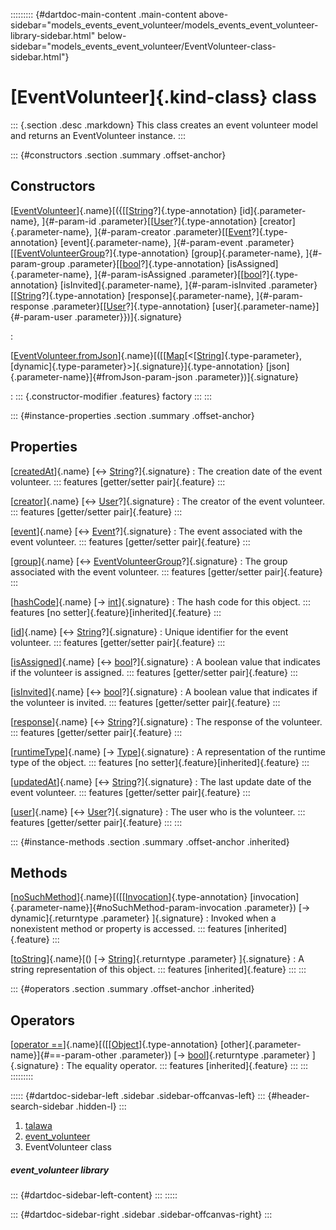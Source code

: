 ::::::::: {#dartdoc-main-content .main-content above-sidebar="models_events_event_volunteer/models_events_event_volunteer-library-sidebar.html" below-sidebar="models_events_event_volunteer/EventVolunteer-class-sidebar.html"}
<div>

# [EventVolunteer]{.kind-class} class

</div>

::: {.section .desc .markdown}
This class creates an event volunteer model and returns an
EventVolunteer instance.
:::

::: {#constructors .section .summary .offset-anchor}
## Constructors

[[EventVolunteer](../models_events_event_volunteer/EventVolunteer/EventVolunteer.html)]{.name}[({[[[String](https://api.flutter.dev/flutter/dart-core/String-class.html)?]{.type-annotation} [id]{.parameter-name}, ]{#-param-id .parameter}[[[User](../models_user_user_info/User-class.html)?]{.type-annotation} [creator]{.parameter-name}, ]{#-param-creator .parameter}[[[Event](../models_events_event_model/Event-class.html)?]{.type-annotation} [event]{.parameter-name}, ]{#-param-event .parameter}[[[EventVolunteerGroup](../models_events_event_volunteer_group/EventVolunteerGroup-class.html)?]{.type-annotation} [group]{.parameter-name}, ]{#-param-group .parameter}[[[bool](https://api.flutter.dev/flutter/dart-core/bool-class.html)?]{.type-annotation} [isAssigned]{.parameter-name}, ]{#-param-isAssigned .parameter}[[[bool](https://api.flutter.dev/flutter/dart-core/bool-class.html)?]{.type-annotation} [isInvited]{.parameter-name}, ]{#-param-isInvited .parameter}[[[String](https://api.flutter.dev/flutter/dart-core/String-class.html)?]{.type-annotation} [response]{.parameter-name}, ]{#-param-response .parameter}[[[User](../models_user_user_info/User-class.html)?]{.type-annotation} [user]{.parameter-name}]{#-param-user .parameter}})]{.signature}

:   

[[EventVolunteer.fromJson](../models_events_event_volunteer/EventVolunteer/EventVolunteer.fromJson.html)]{.name}[([[[Map](https://api.flutter.dev/flutter/dart-core/Map-class.html)[\<[[String](https://api.flutter.dev/flutter/dart-core/String-class.html)]{.type-parameter}, [dynamic]{.type-parameter}\>]{.signature}]{.type-annotation} [json]{.parameter-name}]{#fromJson-param-json .parameter})]{.signature}

:   ::: {.constructor-modifier .features}
    factory
    :::
:::

::: {#instance-properties .section .summary .offset-anchor}
## Properties

[[createdAt](../models_events_event_volunteer/EventVolunteer/createdAt.html)]{.name} [↔ [String](https://api.flutter.dev/flutter/dart-core/String-class.html)?]{.signature}
:   The creation date of the event volunteer.
    ::: features
    [getter/setter pair]{.feature}
    :::

[[creator](../models_events_event_volunteer/EventVolunteer/creator.html)]{.name} [↔ [User](../models_user_user_info/User-class.html)?]{.signature}
:   The creator of the event volunteer.
    ::: features
    [getter/setter pair]{.feature}
    :::

[[event](../models_events_event_volunteer/EventVolunteer/event.html)]{.name} [↔ [Event](../models_events_event_model/Event-class.html)?]{.signature}
:   The event associated with the event volunteer.
    ::: features
    [getter/setter pair]{.feature}
    :::

[[group](../models_events_event_volunteer/EventVolunteer/group.html)]{.name} [↔ [EventVolunteerGroup](../models_events_event_volunteer_group/EventVolunteerGroup-class.html)?]{.signature}
:   The group associated with the event volunteer.
    ::: features
    [getter/setter pair]{.feature}
    :::

[[hashCode](https://api.flutter.dev/flutter/dart-core/Object/hashCode.html)]{.name} [→ [int](https://api.flutter.dev/flutter/dart-core/int-class.html)]{.signature}
:   The hash code for this object.
    ::: features
    [no setter]{.feature}[inherited]{.feature}
    :::

[[id](../models_events_event_volunteer/EventVolunteer/id.html)]{.name} [↔ [String](https://api.flutter.dev/flutter/dart-core/String-class.html)?]{.signature}
:   Unique identifier for the event volunteer.
    ::: features
    [getter/setter pair]{.feature}
    :::

[[isAssigned](../models_events_event_volunteer/EventVolunteer/isAssigned.html)]{.name} [↔ [bool](https://api.flutter.dev/flutter/dart-core/bool-class.html)?]{.signature}
:   A boolean value that indicates if the volunteer is assigned.
    ::: features
    [getter/setter pair]{.feature}
    :::

[[isInvited](../models_events_event_volunteer/EventVolunteer/isInvited.html)]{.name} [↔ [bool](https://api.flutter.dev/flutter/dart-core/bool-class.html)?]{.signature}
:   A boolean value that indicates if the volunteer is invited.
    ::: features
    [getter/setter pair]{.feature}
    :::

[[response](../models_events_event_volunteer/EventVolunteer/response.html)]{.name} [↔ [String](https://api.flutter.dev/flutter/dart-core/String-class.html)?]{.signature}
:   The response of the volunteer.
    ::: features
    [getter/setter pair]{.feature}
    :::

[[runtimeType](https://api.flutter.dev/flutter/dart-core/Object/runtimeType.html)]{.name} [→ [Type](https://api.flutter.dev/flutter/dart-core/Type-class.html)]{.signature}
:   A representation of the runtime type of the object.
    ::: features
    [no setter]{.feature}[inherited]{.feature}
    :::

[[updatedAt](../models_events_event_volunteer/EventVolunteer/updatedAt.html)]{.name} [↔ [String](https://api.flutter.dev/flutter/dart-core/String-class.html)?]{.signature}
:   The last update date of the event volunteer.
    ::: features
    [getter/setter pair]{.feature}
    :::

[[user](../models_events_event_volunteer/EventVolunteer/user.html)]{.name} [↔ [User](../models_user_user_info/User-class.html)?]{.signature}
:   The user who is the volunteer.
    ::: features
    [getter/setter pair]{.feature}
    :::
:::

::: {#instance-methods .section .summary .offset-anchor .inherited}
## Methods

[[noSuchMethod](https://api.flutter.dev/flutter/dart-core/Object/noSuchMethod.html)]{.name}[([[[Invocation](https://api.flutter.dev/flutter/dart-core/Invocation-class.html)]{.type-annotation} [invocation]{.parameter-name}]{#noSuchMethod-param-invocation .parameter}) [→ dynamic]{.returntype .parameter} ]{.signature}
:   Invoked when a nonexistent method or property is accessed.
    ::: features
    [inherited]{.feature}
    :::

[[toString](https://api.flutter.dev/flutter/dart-core/Object/toString.html)]{.name}[() [→ [String](https://api.flutter.dev/flutter/dart-core/String-class.html)]{.returntype .parameter} ]{.signature}
:   A string representation of this object.
    ::: features
    [inherited]{.feature}
    :::
:::

::: {#operators .section .summary .offset-anchor .inherited}
## Operators

[[operator ==](https://api.flutter.dev/flutter/dart-core/Object/operator_equals.html)]{.name}[([[[Object](https://api.flutter.dev/flutter/dart-core/Object-class.html)]{.type-annotation} [other]{.parameter-name}]{#==-param-other .parameter}) [→ [bool](https://api.flutter.dev/flutter/dart-core/bool-class.html)]{.returntype .parameter} ]{.signature}
:   The equality operator.
    ::: features
    [inherited]{.feature}
    :::
:::
:::::::::

::::: {#dartdoc-sidebar-left .sidebar .sidebar-offcanvas-left}
::: {#header-search-sidebar .hidden-l}
:::

1.  [talawa](../index.html)
2.  [event_volunteer](../models_events_event_volunteer/)
3.  EventVolunteer class

##### event_volunteer library

::: {#dartdoc-sidebar-left-content}
:::
:::::

::: {#dartdoc-sidebar-right .sidebar .sidebar-offcanvas-right}
:::
